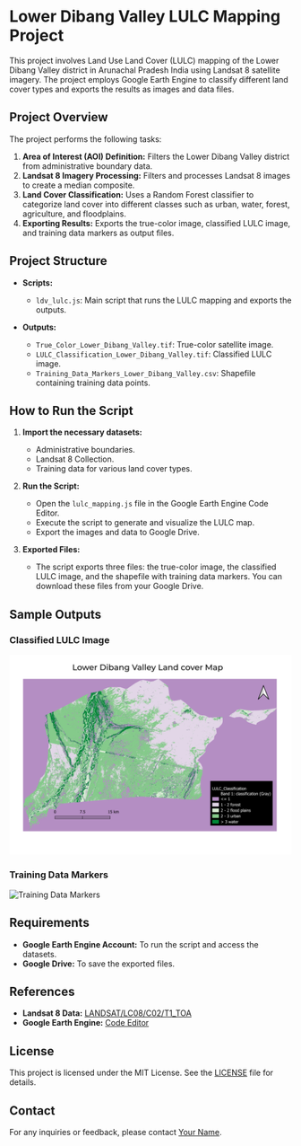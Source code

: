 # Lower Dibang Valley LULC Mapping Project

This project involves Land Use Land Cover (LULC) mapping of the Lower Dibang Valley district in Arunachal Pradesh India using Landsat 8 satellite imagery. The project employs Google Earth Engine to classify different land cover types and exports the results as images and data files.

## Project Overview

The project performs the following tasks:

1. **Area of Interest (AOI) Definition:** Filters the Lower Dibang Valley district from administrative boundary data.
2. **Landsat 8 Imagery Processing:** Filters and processes Landsat 8 images to create a median composite.
3. **Land Cover Classification:** Uses a Random Forest classifier to categorize land cover into different classes such as urban, water, forest, agriculture, and floodplains.
4. **Exporting Results:** Exports the true-color image, classified LULC image, and training data markers as output files.

## Project Structure

- **Scripts:**
  - `ldv_lulc.js`: Main script that runs the LULC mapping and exports the outputs.
  
- **Outputs:**
  - `True_Color_Lower_Dibang_Valley.tif`: True-color satellite image.
  - `LULC_Classification_Lower_Dibang_Valley.tif`: Classified LULC image.
  - `Training_Data_Markers_Lower_Dibang_Valley.csv`: Shapefile containing training data points.

## How to Run the Script

1. **Import the necessary datasets:**
   - Administrative boundaries.
   - Landsat 8 Collection.
   - Training data for various land cover types.

2. **Run the Script:**
   - Open the `lulc_mapping.js` file in the Google Earth Engine Code Editor.
   - Execute the script to generate and visualize the LULC map.
   - Export the images and data to Google Drive.

3. **Exported Files:**
   - The script exports three files: the true-color image, the classified LULC image, and the shapefile with training data markers. You can download these files from your Google Drive.

## Sample Outputs

### Classified LULC Image
![Classified LULC Image](lulc_ldv.png)

### Training Data Markers
![Training Data Markers](https://your-link-to-image/Training_Data_Markers_Lower_Dibang_Valley.png)

## Requirements

- **Google Earth Engine Account:** To run the script and access the datasets.
- **Google Drive:** To save the exported files.

## References

- **Landsat 8 Data:** [LANDSAT/LC08/C02/T1_TOA](https://developers.google.com/earth-engine/datasets/catalog/LANDSAT_LC08_C02_T1_TOA)
- **Google Earth Engine:** [Code Editor](https://code.earthengine.google.com/)

## License

This project is licensed under the MIT License. See the [LICENSE](LICENSE) file for details.

## Contact

For any inquiries or feedback, please contact [Your Name](mailto:your.email@example.com).

